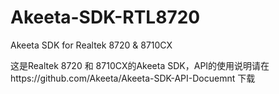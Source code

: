 # Akeeta-SDK-RTL8720
Akeeta SDK for Realtek 8720 &amp; 8710CX

这是Realtek 8720 和 8710CX的Akeeta SDK，API的使用说明请在https://github.com/Akeeta/Akeeta-SDK-API-Docuemnt 下载
